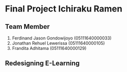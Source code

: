# Final Project Ichiraku Ramen

## Team Member
1. Ferdinand Jason Gondowijoyo (05111640000033)
2. Jonathan Rehuel Lewerissa (05111640000105)
3. Frandita Adhitama (05111640000129)

## Redesigning E-Learning
